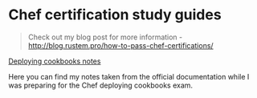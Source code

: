 # Chef certification study guides

> Check out my blog post for more information - http://blog.rustem.pro/how-to-pass-chef-certifications/

[Deploying cookbooks notes](https://github.com/smartrus/chef-certification-study-guides/blob/master/deploying-cookbooks/deploying-cookbooks-badge-certification-exam-study-guide.md)

Here you can find my notes taken from the official documentation while I was preparing for the Chef deploying cookbooks exam.
